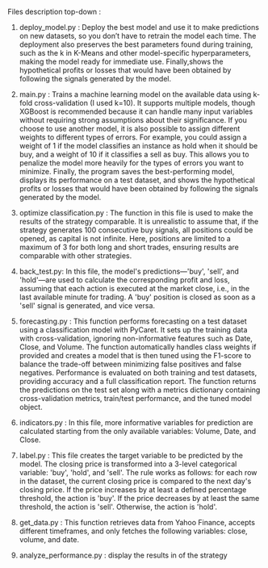 Files description top-down :

1) deploy_model.py : Deploy the best model and use it to make predictions on new datasets, so you don’t have to retrain the model each time. The deployment also preserves the best parameters found during training, such as the k in K-Means and other model-specific hyperparameters, making the model ready for immediate use. Finally,shows the hypothetical profits or losses that would have been obtained by following the signals generated by the model.

2) main.py : Trains a machine learning model on the available data using k-fold cross-validation (I used k=10). It supports multiple models, though XGBoost is recommended because it can handle many input variables without requiring strong assumptions about their significance.
If you choose to use another model, it is also possible to assign different weights to different types of errors. For example, you could assign a weight of 1 if the model classifies an instance as hold when it should be buy, and a weight of 10 if it classifies a sell as buy. This allows you to penalize the model more heavily for the types of errors you want to minimize.
Finally, the program saves the best-performing model, displays its performance on a test dataset, and shows the hypothetical profits or losses that would have been obtained by following the signals generated by the model.

3) optimize classification.py : The function in this file is used to make the results of the strategy comparable. It is unrealistic to assume that, if the strategy generates 100 consecutive buy signals, all positions could be opened, as capital is not infinite. Here, positions are limited to a maximum of 3 for both long and short trades, ensuring results are comparable with other strategies.

4) back_test.py: In this file, the model's predictions—'buy', 'sell', and 'hold'—are used to calculate the corresponding profit and loss, assuming that each action is executed at the market close, i.e., in the last available minute for trading. A 'buy' position is closed as soon as a 'sell' signal is generated, and vice versa.

5) forecasting.py : This function performs forecasting on a test dataset using a classification model with PyCaret. It sets up the training data with cross-validation, ignoring non-informative features such as Date, Close, and Volume.
The function automatically handles class weights if provided and creates a model that is then tuned using the F1-score to balance the trade-off between minimizing false positives and false negatives.
Performance is evaluated on both training and test datasets, providing accuracy and a full classification report. The function returns the predictions on the test set along with a metrics dictionary containing cross-validation metrics, train/test performance, and the tuned model object.

6) indicators.py : In this file, more informative variables for prediction are calculated starting from the only available variables: Volume, Date, and Close.

7) label.py : This file creates the target variable to be predicted by the model. The closing price is transformed into a 3-level categorical variable: 'buy', 'hold', and 'sell'.
The rule works as follows: for each row in the dataset, the current closing price is compared to the next day's closing price. If the price increases by at least a defined percentage threshold, the action is 'buy'. If the price decreases by at least the same threshold, the action is 'sell'. Otherwise, the action is 'hold'.

8) get_data.py : This function retrieves data from Yahoo Finance, accepts different timeframes, and only fetches the following variables: close, volume, and date.

9) analyze_performance.py : display the results in of the strategy

